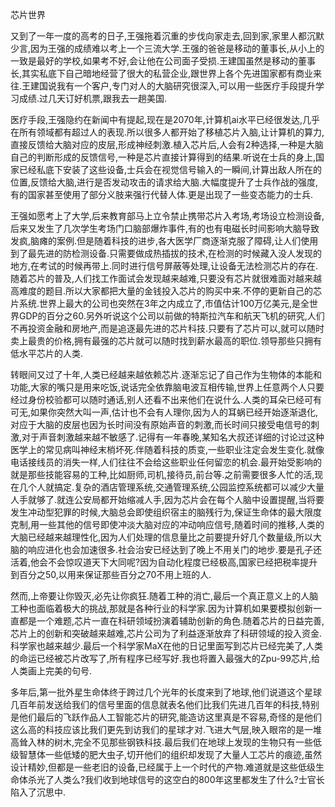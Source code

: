 芯片世界


又到了一年一度的高考的日子,王强拖着沉重的步伐向家走去,回到家,家里人都沉默少言,因为王强的成绩难以考上一个三流大学.王强的爸爸是移动的董事长,从小上的一致是最好的学校,如果考不好,会让他在公司面子受损.王建国虽然是移动的董事长,其实私底下自己暗地经营了很大的私营企业,跟世界上各个先进国家都有商业来往.王建国说我有一个客户,专门对人的大脑研究很深入,可以用一些医疗手段提升学习成绩.过几天订好机票,跟我去一趟美国.

医疗手段,王强隐约在新闻中有提起,现在是2070年,计算机ai水平已经很发达,几乎在所有领域都有超过人的表现.所以很多人都开始了移植芯片入脑,让计算机的算力,直接反馈给大脑对应的皮层,形成神经刺激.植入芯片后,人会有2种选择,一种是大脑自己的判断形成的反馈信号,一种是芯片直接计算得到的结果.听说在士兵的身上,国家已经私底下安装了这些设备,士兵会在视觉信号输入的一瞬间,计算出敌人所在的位置,反馈给大脑,进行是否发动攻击的请求给大脑.大幅度提升了士兵作战的强度,有的国家甚至使用了部分义肢来强行代替人体.更是出现了一些变态能力的士兵.

王强如愿考上了大学,后来教育部马上立令禁止携带芯片入考场,考场设立检测设备,后来又发生了几次学生考场门口脑部爆炸事件,有的也有电磁长时间影响大脑导致发疯,脑瘫的案例.但是随着科技的进步,各大医学厂商逐渐克服了障碍,让人们使用到了最先进的防检测设备.只需要做成热插拔的技术,在检测的时候藏入没人发现的地方,在考试的时候再带上.同时进行信号屏蔽等处理,让设备无法检测芯片的存在.随着芯片的普及,人们找工作面试会发现越来越难,只要没有芯片就很难面对越来越高难度的题目.所以大家都把大量的金钱投入芯片的购买中来.不停的更新自己的芯片系统.世界上最大的公司也突然在3年之内成立了,市值估计100万亿美元,是全世界GDP的百分之60.另外听说这个公司以前做的特斯拉汽车和航天飞机的研究,人们不再投资金融和房地产,而是追逐最先进的芯片科技.只要有了芯片可以,就可以随时卖上最贵的价格,拥有最强的芯片就可以随时找到薪水最高的职位.领导那些只拥有低水平芯片的人类.

转眼间又过了十年,人类已经越来越依赖芯片.逐渐忘记了自己作为生物体的本能和功能,大家的嘴只是用来吃饭,说话完全依靠脑电波互相传输,世界上任意两个人只要经过身份校验都可以随时通话,别人还看不出来他们在说什么.人类的耳朵已经可有可无,如果你突然大叫一声,估计也不会有人理你,因为人的耳蜗已经开始逐渐退化,对应于大脑的皮层也因为长时间没有原始声音的刺激,而长时间只接受电信号的刺激,对于声音刺激越来越不敏感了.记得有一年春晚,某知名大叔还详细的讨论过这种医学上的常见病叫神经末梢坏死.伴随着科技的质变,一些职业注定会发生变化.就像电话接线员的消失一样,人们往往不会给这些职业任何留恋的机会.最开始受影响的就是那些技能容易的工种,比如厨师,司机,接待员,前台等.之前需要很多人忙的活,现在几个人就搞定.复杂的酒店管理系统,交通管理系统,公园监控系统都可以减少大量人手就够了.就连公安局都开始缩减人手,因为芯片会在每个人脑中设置提醒,当将要发生冲动型犯罪的时候,大脑总会即使组织宿主的脑残行为,保证生命体的最大限度克制,用一些其他的信号即使冲淡大脑对应的冲动响应信号,随着时间的推移,人类的大脑已经越来越理性化,因为人们处理的信息量比之前要提升好几个数量级,所以大脑的响应进化也会加速很多.社会治安已经达到了晚上不用关门的地步.要是孔子还活着,他会不会惊叹道天下大同呢?因为自动化程度已经极高,国家已经把税率提升到百分之50,以用来保证那些百分之70不用上班的人.


然而,上帝要让你毁灭,必先让你疯狂.随着工种的消亡,最后一个真正意义上的人脑工种也面临着极大的挑战,那就是各种行业的科学家.因为计算机如果要模拟创新一直都是一个难题,芯片一直在科研领域扮演着辅助创新的角色.随着芯片的日益完善,芯片上的创新和突破越来越难,芯片公司为了利益逐渐放弃了科研领域的投入资金.科学家也越来越少.最后一个科学家MaX在他的日记里面写到芯片已经完美了,人类的命运已经被芯片改写了,所有程序已经写好.我也将置入最强大的Zpu-99芯片,给人类画上完美的句号.

多年后,第一批外星生命体终于跨过几个光年的长度来到了地球,他们说道这个星球几百年前发送给我们的信号里面的信息就表名他们比我们先进几百年的科技,特别是他们最后的飞跃作品人工智能芯片的研究,能造访这里真是不容易,奇怪的是他们这么高的科技应该比我们更先到访我们的星球才对.飞进大气层,映入眼帘的是一堆高耸入林的树木,完全不见那些钢铁科技.最后我们在地球上发现的生物只有一些低级智慧体一些低矮的肥大虫子,切开他们的组织却发现了大量人工芯片的痕迹,虽然设计精妙,但都是一些老旧的设备,已经属于上一个时代的产物.难道就是这些低级生命体杀光了人类么?我们收到地球信号的这空白的800年这里都发生了什么?士官长陷入了沉思中.






























